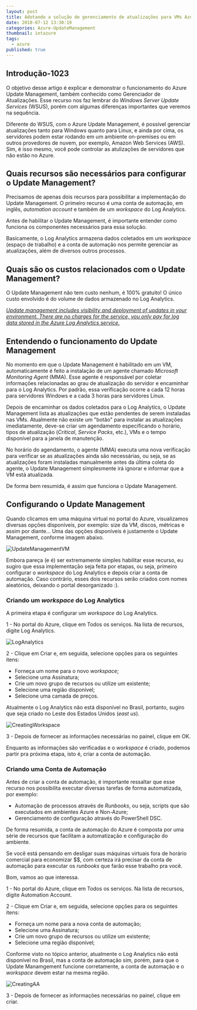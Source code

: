 ```yaml
---
layout: post
title: Adotando a solução de gerenciamento de atualizações para VMs Azure e non-Azure
date: 2018-07-12 13:30:19
categories: Azure-UpdateManagement
thumbnail: intazure
tags:
  - azure
published: true
---
```


## Introdução-1023

O objetivo desse artigo é explicar e demonstrar o funcionamento do Azure Update Management, também conhecido como Gerenciador de Atualizações. Esse recurso nos faz lembrar do _Windows Server Update Services_ (WSUS), porém com algumas diferenças importantes que veremos na sequência.

Diferente do WSUS, com o Azure Update Management, é possível gerenciar atualizações tanto para Windows quanto para Linux, e ainda por cima, os servidores podem estar rodando em um ambiente on-premises ou em outros provedores de nuvem, por exemplo, Amazon Web Services (AWS). Sim, é isso mesmo, você pode controlar as atulizações de servidores que não estão no Azure.

## Quais recursos são necessários para configurar o Update Management?

Precisamos de apenas dois recursos para possibilitar a implementação do Update Management. O primeiro recurso é uma conta de automação, em inglês, _automation account_ e também de um _workspace_ do Log Analytics.

Antes de habilitar o Update Management, é importante entender como funciona os componentes necessários para essa solução.

Basicamente, o Log Analytics armazena dados coletados em um _workspace_ (espaço de trabalho) e a conta de automação nos permite gerenciar as atualizações, além de diversos outros processos.

## Quais são os custos relacionados com o Update Management?

O Update Management não tem custo nenhum, é 100% gratuito!
O único custo envolvido é do volume de dados armazenado no Log Analytics.

[_Update management includes visibility and deployment of updates in your environment. There are no charges for the service, you only pay for log data stored in the Azure Log Analytics service._](https://azure.microsoft.com/en-us/pricing/details/automation/ "Automation pricing ")

## Entendendo o funcionamento do Update Management

No momento em que o Update Management é habilitado em um VM, automaticamente é feito a instalação de um agente chamado _Microsoft Monitoring Agent_ (MMA). Esse agente é responsável por coletar informações relacionadas ao grau de atualização do servidor e encaminhar para o Log Analytics. Por padrão, essa verificação ocorre a cada 12 horas para servidores Windows e a cada 3 horas para servidores Linux. 

Depois de encaminhar os dados coletados para o Log Analytics, o Update Management lista as atualizações que estão pendentes de serem instaladas nas VMs. Atualmente não existe um "botão" para instalar as atualizações imediatamente, deve-se criar um agendamento especificando o horário, tipos de atualização (_Critical_, _Service Packs_, etc.), VMs e o tempo disponível para a janela de manutenção.

No horário do agendamento, o agente (MMA) executa uma nova verificação para verificar se as atualizações ainda são necessárias, ou seja, se as atualizações foram instaladas manualmente antes da última coleta do agente, o Update Management simplesmente irá ignorar e informar que a VM está atualizada.

De forma bem resumida, é assim que funciona o Update Management.

## Configurando o Update Management

Quando clicamos em uma máquina virtual no portal do Azure, visualizamos diversas opções disponíveis, por exemplo: size da VM, discos, métricas e assim por diante... Uma das opções disponíveis é justamente o Update Management, conforme imagem abaixo.

![UpdateManagementVM](https://i.imgur.com/5b49EXf.jpg)

Embora pareça (e é) ser extremamente simples habilitar esse recurso, eu sugiro que essa implementação seja feita por etapas, ou seja, primeiro configurar o _workspace_ do Log Analytics e depois criar a conta de automação. Caso contrário, esses dois recursos serão criados com nomes aleatórios, deixando o portal desorganizado :).

### Criando um _workspace_ do Log Analytics

A primeira etapa é configurar um _workspace_ do Log Analytics. 

1 - No portal do Azure, clique em Todos os serviços. Na lista de recursos, digite Log Analytics.

![LogAnalytics](https://i.imgur.com/a3lVVoy.png)

2 - Clique em Criar e, em seguida, selecione opções para os seguintes itens:

* Forneça um nome para o novo _workspace_;
* Selecione uma Assinatura;
* Crie um novo grupo de recursos ou utilize um existente;
* Selecione uma região disponível;
* Selecione uma camada de preços.

Atualmente o Log Analytics não está disponível no Brasil, portanto, sugiro que seja criado no Leste dos Estados Unidos (_east us_).

![CreatingWorkspace](https://i.imgur.com/bvycl5z.jpg)

3 - Depois de fornecer as informações necessárias no painel, clique em OK.

Enquanto as informações são verificadas e o _workspace_ é criado, podemos partir pra próxima etapa, isto é, criar a conta de automação.

### Criando uma Conta de Automação

Antes de criar a conta de automação, é importante ressaltar que esse recurso nos possibilita executar diversas tarefas de forma automatizada, por exemplo:

*  Automação de processos através de _Runbooks_, ou seja, scripts que são executados em ambientes Azure e Non-Azure;
* Gerenciamento de configuração através do PowerShell DSC.

De forma resumida, a conta de automação do Azure é composta por uma série de recursos que facilitam a automatização e configuração do ambiente.

Se você está pensando em desligar suas máquinas virtuais fora de horário comercial para economizar $$, com certeza irá precisar da conta de automação para executar os _runbooks_ que farão esse trabalho pra você.

Bom, vamos ao que interessa.

1 - No portal do Azure, clique em Todos os serviços. Na lista de recursos, digite Automation Account.

2 - Clique em Criar e, em seguida, selecione opções para os seguintes itens:

* Forneça um nome para a nova conta de automação;
* Selecione uma Assinatura;
* Crie um novo grupo de recursos ou utilize um existente;
* Selecione uma região disponível;

Conforme visto no tópico anterior, atualmente o Log Analytics não está disponível no Brasil, mas a conta de automação sim, porém, para que o Update Manamgement funcione corretamente, a conta de automação e o _workspace_ devem estar na mesma região.

![CreatingAA](https://i.imgur.com/Qfm8cu6.jpg)

3 - Depois de fornecer as informações necessárias no painel, clique em criar.

